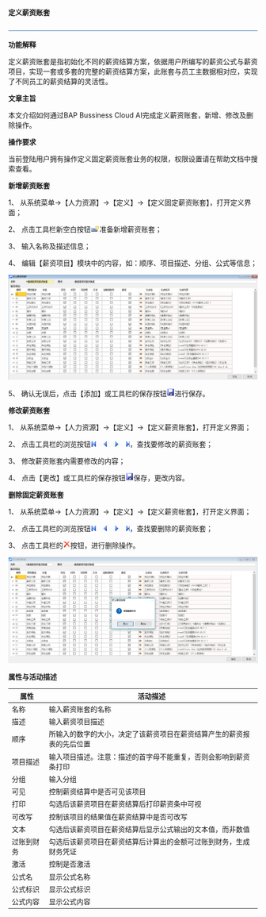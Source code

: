 **定义薪资账套**

![img](zsk_rlzy_dy/common/headLine.png) 

**功能解释**

定义薪资账套是指初始化不同的薪资结算方案，依据用户所编写的薪资公式与薪资项目，实现一套或多套的完整的薪资结算方案，此账套与员工主数据相对应，实现了不同员工的薪资结算的灵活性。

 

**文章主旨**

本文介绍如何通过BAP Bussiness Cloud AI完成定义薪资账套，新增、修改及删除操作。

**操作要求**

当前登陆用户拥有操作定义固定薪资账套业务的权限，权限设置请在帮助文档中搜索查看。

**新增薪资账套**

1、 从系统菜单->【人力资源】->【定义】->【定义固定薪资账套】，打开定义界面；

2、 点击工具栏新空白按钮![img](zsk_rlzy_dy/common/新建.png)准备新增薪资账套；

3、 输入名称及描述信息；

4、 编辑【薪资项目】模块中的内容，如：顺序、项目描述、分组、公式等信息；

![img](zsk_rlzy_dy/98.png)

5、 确认无误后，点击【添加】或工具栏的保存按钮![img](zsk_rlzy_dy/common/保存.png)进行保存。

**修改薪资账套**

1、 从系统菜单->【人力资源】->【定义】->【定义薪资账套】，打开定义界面；

2、 点击工具栏的浏览按钮![img](zsk_rlzy_dy/common/翻页.png)，查找要修改的薪资账套；

3、 修改薪资账套内需要修改的内容；

4、 点击【更改】或工具栏的保存按钮![img](zsk_rlzy_dy/common/保存.png)保存，更改内容。

**删除固定薪资账套**

1、 从系统菜单->【人力资源】->【定义】->【定义薪资帐套】，打开定义界面；

2、 点击工具栏的浏览按钮![img](zsk_rlzy_dy/common/翻页.png)，查找要删除的薪资账套；

3、 点击工具栏的![img](zsk_rlzy_dy/common/删除.png)按钮，进行删除操作。

![img](zsk_rlzy_dy/99.png)

**属性与活动描述**

| **属性**   | **活动描述**                                                 |
| ---------- | ------------------------------------------------------------ |
| 名称       | 输入薪资账套的名称                                           |
| 描述       | 输入薪资项目描述                                             |
| 顺序       | 所输入的数字的大小，决定了该薪资项目在薪资结算产生的薪资报表的先后位置 |
| 项目描述   | 输入项目描述。注意：描述的首字母不能重复，否则会影响到薪资条打印 |
| 分组       | 输入分组                                                     |
| 可见       | 控制薪资结算中是否可见该项目                                 |
| 打印       | 勾选后该薪资项目在薪资结算后打印薪资条中可视                 |
| 可改写     | 控制该项目的结果值在薪资结算中是否可改写                     |
| 文本       | 勾选后该薪资项目在薪资结算后显示公式输出的文本值，而非数值   |
| 过账到财务 | 勾选后该薪资项目在薪资结算后计算出的金额可过账到财务，生成财务凭证 |
| 激活       | 控制是否激活                                                 |
| 公式名     | 显示公式名称                                                 |
| 公式标识   | 显示公式标识                                                 |
| 公式内容   | 显示公式内容                                                 |

 